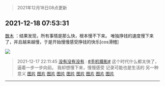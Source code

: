 > 2021年12月18日08点更新
<link rel="stylesheet" href="https://cdn.jsdelivr.net/gh/taotie6/sampleJSON@main/css/photo_show.css">
<meta name="referrer" content="no-referrer" />


 ## 2021-12-18 07:53:31 

 [㪚木](https://www.coolapk.com/feed/32200964?shareKey=ZGZhN2EwNWJjZjU4NjFiZDI3NDA~) ：结果发现，所有事情是那么快，根本慢不下来。
唯独挣钱的速度慢下来了，并且越来越慢，于是开始慢慢感受挣钱的快乐[cos滑稽] 

<div class="album">
<img class="img-item" src="http://image.coolapk.com/feed/2019/0515/09/1081091_3748_1897@180x122.gif" />
</div>

> 2021-12-17 22:11:45 
> [没有没有没有](https://www.coolapk.com/feed/32195912?shareKey=ZWU1MTVkM2RmOTAyNjFiZDI3NDA~) : <a class="feed-link-tag" href="/t/手机摄影?type=0">#手机摄影#</a> 这个时代什么都太快了，逼着一步一步向前。 我却想慢下来，慢慢感受 记录可能也是生活的 另一种意义 
[图片](http://image.coolapk.com/feed/2021/1217/22/1119008_1623e3f2_0269_8539_474@1080x1080.jpeg)
[图片](http://image.coolapk.com/feed/2021/1217/22/1119008_624b7a2c_0269_8546_281@1090x1080.jpeg)
[图片](http://image.coolapk.com/feed/2021/1217/22/1119008_e1fb9b08_0269_8552_109@1080x1080.jpeg)
[图片](http://image.coolapk.com/feed/2021/1217/22/1119008_4daf5bf5_0269_856_941@1080x1080.jpeg)
[图片](http://image.coolapk.com/feed/2021/1217/22/1119008_0c19d333_0269_8569_694@2592x1728.jpeg)
[图片](http://image.coolapk.com/feed/2021/1217/22/1119008_8054c3df_0269_8579_449@1080x1080.jpeg)
[图片](http://image.coolapk.com/feed/2021/1217/22/1119008_50e75b7e_0269_8584_334@1080x1080.jpeg)
[图片](http://image.coolapk.com/feed/2021/1217/22/1119008_357111d5_0269_8592_617@1819x1080.jpeg)
[图片](http://image.coolapk.com/feed/2021/1217/22/1119008_207d528b_0269_8598_38@800x600.jpeg)

 ------- 

